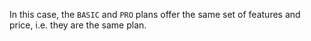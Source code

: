 In this case, the `BASIC` and `PRO` plans offer the same set of features and price, i.e. they are the same plan.